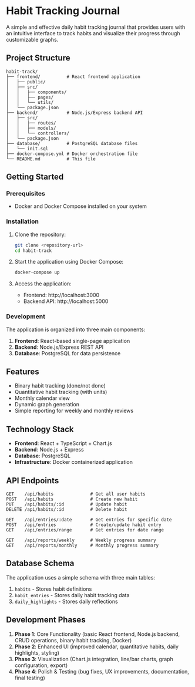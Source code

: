 # Habit Tracking Journal

A simple and effective daily habit tracking journal that provides users with an intuitive interface to track habits and visualize their progress through customizable graphs.

## Project Structure

```
habit-track/
├── frontend/          # React frontend application
│   ├── public/
│   ├── src/
│   │   ├── components/
│   │   ├── pages/
│   │   └── utils/
│   └── package.json
├── backend/           # Node.js/Express backend API
│   ├── src/
│   │   ├── routes/
│   │   ├── models/
│   │   └── controllers/
│   └── package.json
├── database/          # PostgreSQL database files
│   └── init.sql
├── docker-compose.yml # Docker orchestration file
└── README.md          # This file
```

## Getting Started

### Prerequisites

- Docker and Docker Compose installed on your system

### Installation

1. Clone the repository:
   ```bash
   git clone <repository-url>
   cd habit-track
   ```

2. Start the application using Docker Compose:
   ```bash
   docker-compose up
   ```

3. Access the application:
   - Frontend: http://localhost:3000
   - Backend API: http://localhost:5000

### Development

The application is organized into three main components:

1. **Frontend**: React-based single-page application
2. **Backend**: Node.js/Express REST API
3. **Database**: PostgreSQL for data persistence

## Features

- Binary habit tracking (done/not done)
- Quantitative habit tracking (with units)
- Monthly calendar view
- Dynamic graph generation
- Simple reporting for weekly and monthly reviews

## Technology Stack

- **Frontend**: React + TypeScript + Chart.js
- **Backend**: Node.js + Express
- **Database**: PostgreSQL
- **Infrastructure**: Docker containerized application

## API Endpoints

```
GET    /api/habits              # Get all user habits
POST   /api/habits              # Create new habit
PUT    /api/habits/:id          # Update habit
DELETE /api/habits/:id          # Delete habit

GET    /api/entries/:date       # Get entries for specific date
POST   /api/entries             # Create/update habit entry
GET    /api/entries/range       # Get entries for date range

GET    /api/reports/weekly      # Weekly progress summary
GET    /api/reports/monthly     # Monthly progress summary
```

## Database Schema

The application uses a simple schema with three main tables:

1. `habits` - Stores habit definitions
2. `habit_entries` - Stores daily habit tracking data
3. `daily_highlights` - Stores daily reflections

## Development Phases

1. **Phase 1**: Core Functionality (basic React frontend, Node.js backend, CRUD operations, binary habit tracking, Docker)
2. **Phase 2**: Enhanced UI (improved calendar, quantitative habits, daily highlights, styling)
3. **Phase 3**: Visualization (Chart.js integration, line/bar charts, graph configuration, export)
4. **Phase 4**: Polish & Testing (bug fixes, UX improvements, documentation, final testing)